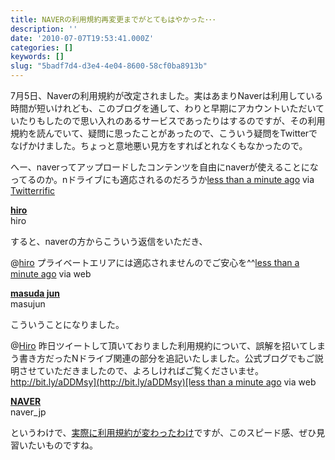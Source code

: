 ```yaml
---
title: NAVERの利用規約再変更までがとてもはやかった･･･
description: ''
date: '2010-07-07T19:53:41.000Z'
categories: []
keywords: []
slug: "5badf7d4-d3e4-4e04-8600-58cf0ba8913b"
---
```

7月5日、Naverの利用規約が改定されました。実はあまりNaverは利用している時間が短いけれども、このブログを通して、わりと早期にアカウントいただいていたりもしたので思い入れのあるサービスであったりはするのですが、その利用規約を読んでいて、疑問に思ったことがあったので、こういう疑問をTwitterでなげかけました。ちょっと意地悪い見方をすればとれなくもなかったので。

へー、naverってアップロードしたコンテンツを自由にnaverが使えることになってるのか。nドライブにも適応されるのだろうか[less than a minute ago](http://twitter.com/Hiro/statuses/17784824990 "Mon Jul 05 11:47:09 +0000 2010") via [Twitterrific](http://twitterrific.com)

[**hiro**](http://twitter.com/hiro)  
hiro

すると、naverの方からこういう返信をいただき、

@[hiro](http://twitter.com/hiro) プライベートエリアには適応されませんのでご安心を^^[less than a minute ago](http://twitter.com/masujun/status/17784858892 "Mon Jul 05 11:47:53 +0000 2010") via web

[**masuda jun**](http://twitter.com/masujun)  
masujun

こういうことになりました。

@[Hiro](http://twitter.com/Hiro) 昨日ツイートして頂いておりました利用規約について、誤解を招いてしまう書き方だったNドライブ関連の部分を追記いたしました。公式ブログでもご説明させていただきましたので、よろしければご覧くださいませ。 [http://bit.ly/aDDMsy](http://bit.ly/aDDMsy)[less than a minute ago](http://twitter.com/naver_jp/statuses/17850324318 "Tue Jul 06 07:01:27 +0000 2010") via web

[**NAVER**](http://twitter.com/naver_jp)  
naver\_jp

というわけで、[実際に利用規約が変わったわけ](http://naverland.naver.jp/?p=2163)ですが、このスピード感、ぜひ見習いたいものですね。